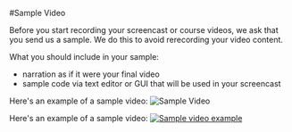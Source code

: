 #Sample Video

Before you start recording your screencast or course videos, we ask that you send us a sample. We do this to avoid rerecording your video content. 

What you should include in your sample:

- narration as if it were your final video
- sample code via text editor or GUI that will be used in your screencast 

Here's an example of a sample video:
![Sample Video](https://digitalpigeon.com/shr/7TiGMKVBEeWORgbtG5M1VQ/N4ot3gzp3Y53Yx0s8yXFew?aid=Z39SkBMBEeSTKAYBQwrEJw)

Here's an example of a sample video:
[![Sample video example](Images/sample-video-poster)](Images/sitepoint-test.mp4)